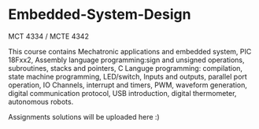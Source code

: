 # Embedded-System-Design
MCT 4334 / MCTE 4342

This course contains Mechatronic applications and embedded system, PIC 18Fxx2, Assembly language programming:sign and unsigned operations, subroutines, stacks and pointers, C Languge programming: compilation, state machine programming, LED/switch, Inputs and outputs, parallel port operation, IO Channels, interrupt and timers, PWM, waveform generation, digital communication protocol, USB introduction, digital thermometer, autonomous robots.

Assignments solutions will be uploaded here :)
